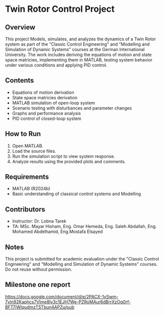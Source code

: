 # Twin Rotor Control Project

## Overview

This project Models, simulates, and analyzes the dynamics of a Twin Rotor system as part of the "Classic Control Engineering" and "Modelling and Simulation of Dynamic Systems" courses at the German International University. The work includes deriving the equations of motion and state space matricies, implementing them in MATLAB, testing system behavior under various conditions and applying PID control.

## Contents

- Equations of motion derivation
- State space matricies derivation
- MATLAB simulation of open-loop system
- Scenario testing with disturbances and parameter changes
- Graphs and performance analysis
- PID control of closed-loop system

## How to Run

1. Open MATLAB.
2. Load the source files.
3. Run the simulation script to view system response.
4. Analyze results using the provided plots and comments.

## Requirements

- MATLAB (R2024b)
- Basic understanding of classical control systems and Modelling

## Contributors

- Instructor: Dr. Lobna Tarek  
- TA: MSc. Mayar Hisham, Eng. Omar Hemeda, Eng. Saleh Abdallah, Eng. Mohamed Abdelhamid, Eng.Mostafa Elsayed 

## Notes

This project is submitted for academic evaluation under the "Classic Control Engineering" and "Modelling and Simulation of Dynamic Systems" courses. Do not reuse without permission.

## Milestone one report
https://docs.google.com/document/d/e/2PACX-1vSwm-7vln92Kaphcs7VIme8lv3c1EJH7We-PZRoMAur6dBrrXzOq0rf-BFT7jWIqudmzTSTbun4APZu/pub